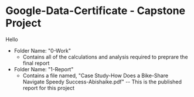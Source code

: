 # Google-Data-Certificate - Capstone Project

<p>
  Hello
</p>
<ul>
  <li>Folder Name: "0-Work"
      <ul>
      <li>Contains all of the calculations and analysis required to preprare the final report</li>
    </ul>
  </li>
  <li>Folder Name: "1-Report"
      <ul>
      <li> Contains a file named, "Case Study-How Does a Bike-Share Navigate Speedy Success-Abishaike.pdf" -- This is the published report for this project</li>
    </ul>
  </li>
</ul>


